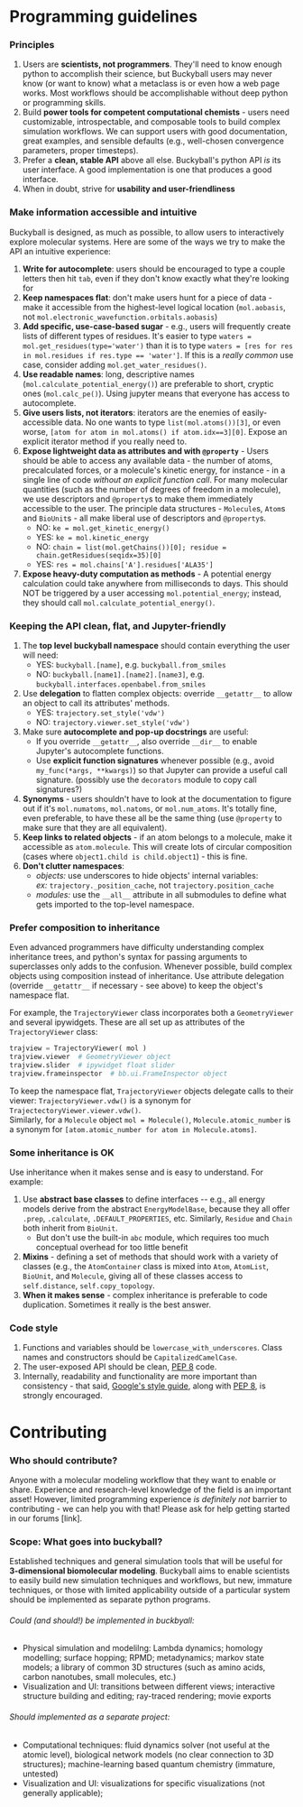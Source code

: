 # Programming guidelines

### Principles
 1. Users are **scientists, not programmers**. They'll need to know enough python to accomplish their science, but Buckyball users may never know (or want to know) what a metaclass is or even how a web page works. Most workflows should be accomplishable without deep python or programming skills.
 1. Build **power tools for competent computational chemists** - users need customizable, introspectable, and composable tools to build complex simulation workflows. We can support users with good documentation, great examples, and sensible defaults (e.g., well-chosen convergence parameters, proper timesteps).
 1. Prefer a **clean, stable API** above all else. Buckyball's python API *is* its user interface. A good implementation is one that produces a good interface.
 1. When in doubt, strive for **usability and user-friendliness**

### Make information accessible and intuitive
Buckyball is designed, as much as possible, to allow users to interactively explore molecular systems. Here are some of the ways we try to make the API an intuitive experience:
 1. **Write for autocomplete**: users should be encouraged to type a couple letters then hit `tab`, even if they don't know exactly what they're looking for 
 1. **Keep namespaces flat**: don't make users hunt for a piece of data - make it accessible from the highest-level logical location (`mol.aobasis`, not  `mol.electronic_wavefunction.orbitals.aobasis`)
 1. **Add specific, use-case-based sugar** - e.g., users will frequently create lists of different types of residues. It's easier to type `waters = mol.get_residues(type='water')` than it is to type `waters = [res for res in mol.residues if res.type == 'water']`. If this is a *really common* use case, consider adding `mol.get_water_residues()`.
 1. **Use readable names**: long, descriptive names (`mol.calculate_potential_energy()`) are preferable to short, cryptic ones (`mol.calc_pe()`). Using jupyter means that everyone has access to autocomplete.
 1. **Give users lists, not iterators**: iterators are the enemies of easily-accessible data.  No one wants to type `list(mol.atoms())[3]`, or even worse, `[atom for atom in mol.atoms() if atom.idx==3][0]`. Expose an explicit iterator method if you really need to.
 1. **Expose lightweight data as attributes and with `@property`** - Users should be able to access any available data - the number of atoms, precalculated forces, or a molecule's kinetic energy, for instance - in a single line of code *without an explicit function call*. For many molecular quantities (such as the number of degrees of freedom in a molecule), we use descriptors and `@property`s to make them immediately accessible to the user. The principle data structures - `Molecule`s, `Atom`s and `BioUnit`s - all make liberal use of descriptors and `@property`s.
     * NO: `ke = mol.get_kinetic_energy()`
     * YES: `ke = mol.kinetic_energy`
     * NO: `chain = list(mol.getChains())[0]; residue = chain.getResidues(seqidx=35)[0]`
     * YES: `res = mol.chains['A'].residues['ALA35']`
 1. **Expose heavy-duty computation as methods** - A potential energy calculation could take anywhere from milliseconds to days. This should NOT be triggered by a user accessing `mol.potential_energy`; instead, they should call `mol.calculate_potential_energy()`.

### Keeping the API clean, flat, and Jupyter-friendly
1. The **top level buckyball namespace** should contain everything the user will need:<br> 
   - YES: `buckyball.[name]`, e.g. `buckyball.from_smiles`
   - NO: `buckyball.[name1].[name2].[name3]`, e.g. `buckyball.interfaces.openbabel.from_smiles`
1. Use **delegation** to flatten complex objects: override `__getattr__` to allow an object to call its attributes' methods.<br>
   - YES: `trajectory.set_style('vdw')`
   - NO: `trajectory.viewer.set_style('vdw')`
1. Make sure **autocomplete and pop-up docstrings** are useful:
   - If you override `__getattr__`, also override `__dir__` to enable Jupyter's autocomplete functions.
   - Use **explicit function signatures** whenever possible (e.g., avoid `my_func(*args, **kwargs)`) so that Jupyter can provide a useful call signature. (possibly use the `decorators` module to copy call signatures?)
1. **Synonyms** - users shouldn't have to look at the documentation to figure out if it's `mol.numatoms`, `mol.natoms`, or `mol.num_atoms`. It's totally fine, even preferable, to have these all be the same thing (use `@property` to make sure that they are all equivalent).
1. **Keep links to related objects** - if an atom belongs to a molecule, make it accessible as `atom.molecule`. This will create lots of circular composition (cases where `object1.child is child.object1`) - this is fine.
1. **Don't clutter namespaces**:
   - *objects:* use underscores to hide objects' internal variables:<br>*ex:* `trajectory._position_cache`, not `trajectory.position_cache`
   - *modules:* use the `__all__` attribute in all submodules to define what gets imported to the top-level namespace.
 
### Prefer composition to inheritance
Even advanced programmers have difficulty understanding complex inheritance trees, and python's syntax for passing arguments to superclasses only adds to the confusion. Whenever possible, build complex objects using composition instead of inheritance. Use attribute delegation (override `__getattr__` if necessary - see above) to keep the object's namespace flat.

For example, the `TrajectoryViewer` class incorporates both a `GeometryViewer` and several ipywidgets. These are all set up as attributes of the `TrajectoryViewer` class: 
```python
trajview = TrajectoryViewer( mol )
trajview.viewer  # GeometryViewer object
trajview.slider  # ipywidget float slider
trajview.frameinspector  # bb.ui.FrameInspector object
```

To keep the namespace flat, `TrajectoryViewer` objects delegate calls to their viewer: `TrajectoryViewer.vdw()` is a synonym for `TrajectectoryViewer.viewer.vdw()`.<br>Similarly, for a `Molecule` object `mol = Molecule()`,  `Molecule.atomic_number` is a synonym for `[atom.atomic_number for atom in Molecule.atoms]`.

### Some inheritance is OK
Use inheritance when it makes sense and is easy to understand. For example:

1. Use **abstract base classes** to define interfaces -- e.g., all energy models derive from the abstract `EnergyModelBase`, because they all offer `.prep`, `.calculate`, `.DEFAULT_PROPERTIES`, etc. Similarly, `Residue` and `Chain` both inherit from `BioUnit`.
   * But don't use the built-in `abc` module, which requires too much conceptual overhead for too little benefit
1. **Mixins** - defining a set of methods that should work with a variety of classes (e.g., the `AtomContainer` class is mixed into `Atom`, `AtomList`, `BioUnit`, and `Molecule`, giving all of these classes access to `self.distance`, `self.copy_topology`. 
1. **When it makes sense** - complex inheritance is preferable to code duplication. Sometimes it really is the best answer.
 
### Code style
1. Functions and variables should be `lowercase_with_underscores`. Class names and constructors should be `CapitalizedCamelCase`.
1. The user-exposed API should be clean, [PEP 8](https://www.python.org/dev/peps/pep-0008/) code.
1. Internally, readability and functionality are more important than consistency - that said,  [Google's style guide](https://google.github.io/styleguide/pyguide.html), along with [PEP 8](https://www.python.org/dev/peps/pep-0008/), is strongly encouraged.


# Contributing

### Who should contribute?
Anyone with a molecular modeling workflow that they want to enable or share. Experience and research-level knowledge of the field is an important asset! However, limited programming experience *is definitely not* barrier to contributing - we can help you with that! Please ask for help getting started in our forums [link].

### Scope: What goes into buckyball?
Established techniques and general simulation tools that will be useful for **3-dimensional biomolecular modeling**. Buckyball aims to enable scientists to easily build new simulation techniques and workflows, but new, immature techniques, or those with limited applicability outside of a particular system should be implemented as separate python programs.
###### Could (and should!) be implemented in buckbyall:
 * Physical simulation and modelilng: Lambda dynamics; homology modelling; surface hopping; RPMD; metadynamics; markov state models; a library of common 3D structures (such as amino acids, carbon nanotubes, small molecules, etc.)
 * Visualization and UI: transitions between different views; interactive structure building and editing; ray-traced rendering; movie exports
 
###### Should implemented as a separate project:
 * Computational techniques: fluid dynamics solver (not useful at the atomic level), biological network models (no clear connection to 3D structures); machine-learning based quantum chemistry (immature, untested)
 * Visualization and UI: visualizations for specific visualizations (not generally applicable); 


